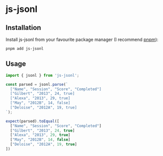 # js-jsonl

## Installation

Install js-jsonl from your favourite package manager (I recommend [pnpm](https://pnpm.io)):

```shell
pnpm add js-jsonl
```

## Usage

```typescript
import { jsonl } from 'js-jsonl';

const parsed = jsonl.parse(`
  ["Name", "Session", "Score", "Completed"]
  ["Gilbert", "2013", 24, true]
  ["Alexa", "2013", 29, true]
  ["May", "2012B", 14, false]
  ["Deloise", "2012A", 19, true]
`);

expect(parsed).toEqual([
  ["Name", "Session", "Score", "Completed"]
  ["Gilbert", "2013", 24, true]
  ["Alexa", "2013", 29, true]
  ["May", "2012B", 14, false]
  ["Deloise", "2012A", 19, true]
])
```
